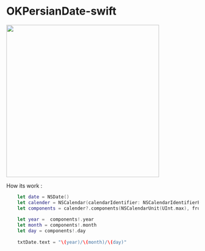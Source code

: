 # OKPersianDate-swift
<img src="https://raw.github.com/omidkh68/OKPersianDate-swift/master/OKPersianDate-swift/OKPersianDate.png" width="400px"/>


How its work :
```swift
    let date = NSDate()
    let calender = NSCalendar(calendarIdentifier: NSCalendarIdentifierPersian)
    let components = calender?.components(NSCalendarUnit(UInt.max), fromDate: date)
    
    let year =  components!.year
    let month = components!.month
    let day = components!.day
    
    txtDate.text = "\(year)/\(month)/\(day)"
```
